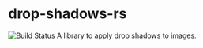 # drop-shadows-rs
[![Build Status](https://travis-ci.org/DomWilliams0/drop-shadows-rs.svg?branch=master)](https://travis-ci.org/DomWilliams0/drop-shadows-rs)
A library to apply drop shadows to images.
